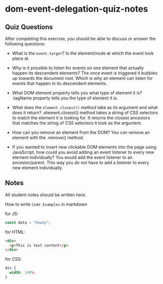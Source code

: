 # dom-event-delegation-quiz-notes

## Quiz Questions

After completing this exercise, you should be able to discuss or answer the following questions:

- What is the `event.target`?
Is the element/node at which the event took place at.

- Why is it possible to listen for events on one element that actually happen its descendent elements?
The once event is triggered it bubbles up towards the document root. Which is why an element can listen for events that happen in its descendent elements.

- What DOM element property tells you what type of element it is?
.tagName property tells you the type of element it is.

- What does the `element.closest()` method take as its argument and what does it return?
.element.closest() method takes a string of CSS selectors to match the element it is looking for.
It returns the closest ancestors that matches the string of CSS selectors it took as the argument.

- How can you remove an element from the DOM?
You can remove an element with the .remove() method.

- If you wanted to insert new clickable DOM elements into the page using JavaScript, how could you avoid adding an event listener to every new element individually?
You would add the event listener to an ancestor/parent. This way you do not have to add a listener to every new element individually.

## Notes

All student notes should be written here.


How to write `Code Examples` in markdown

for JS:

```javascript
const data = "Howdy";
```

for HTML:

```html
<div>
  <p>This is text content</p>
</div>
```

for CSS:

```css
div {
  width: 100%;
}
```
